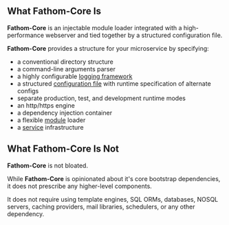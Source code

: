 ## What Fathom-Core Is

**Fathom-Core** is an injectable module loader integrated with a high-performance webserver and tied together by a structured configuration file.

**Fathom-Core** provides a structure for your microservice by specifying:

- a conventional directory structure
- a command-line arguments parser
- a highly configurable [logging framework](logging.md)
- a structured [configuration file](configuration.md) with runtime specification of alternate configs
- separate production, test, and development runtime modes
- an http/https engine
- a dependency injection container
- a flexible [module](modules.md) loader
- a [service](services.md) infrastructure

## What Fathom-Core Is Not

**Fathom-Core** is not bloated.

While **Fathom-Core** is opinionated about it's core bootstrap dependencies, it does not prescribe any higher-level components.

It does not require using template engines, SQL ORMs, databases, NOSQL servers, caching providers, mail libraries, schedulers, or any other dependency.
